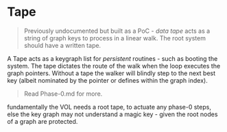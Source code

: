 # Tape

> Previously undocumented but built as a PoC -  _data tape_ acts as a string of graph keys to process in a linear walk. The root system should have a written tape.

A Tape acts as a keygraph list for _persistent_ routines - such as booting the system. The tape dictates the route of the walk when the loop executes the graph pointers. Without a tape the walker will blindly step to the next best key (albeit nominated by the pointer or defines within the graph index).

> Read Phase-0.md for more.


fundamentally the VOL needs a root tape, to actuate any phase-0 steps, else the key graph may not understand a magic key - given the root nodes of a graph are protected.

